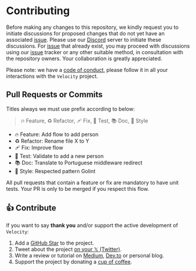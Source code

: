 # Contributing

Before making any changes to this repository, we kindly request you to initiate discussions for proposed changes that do not yet have an associated [issue](https://go.khulnasoft.com/velocity/issues). Please use our [Discord](https://khulnasoft.com/discord) server to initiate these discussions. For [issue](https://go.khulnasoft.com/velocity/issues) that already exist, you may proceed with discussions using our [issue](https://go.khulnasoft.com/velocity/issues) tracker or any other suitable method, in consultation with the repository owners. Your collaboration is greatly appreciated.

Please note: we have a [code of conduct](https://go.khulnasoft.com/velocity/blob/master/.github/CODE_OF_CONDUCT.md), please follow it in all your interactions with the `Velocity` project.

## Pull Requests or Commits

Titles always we must use prefix according to below:

> 🔥 Feature, ♻️ Refactor, 🩹 Fix, 🚨 Test, 📚 Doc, 🎨 Style

- 🔥 Feature: Add flow to add person
- ♻️ Refactor: Rename file X to Y
- 🩹 Fix: Improve flow
- 🚨 Test: Validate to add a new person
- 📚 Doc: Translate to Portuguese middleware redirect
- 🎨 Style: Respected pattern Golint

All pull requests that contain a feature or fix are mandatory to have unit tests. Your PR is only to be merged if you respect this flow.

## 👍 Contribute

If you want to say **thank you** and/or support the active development of `Velocity`:

1. Add a [GitHub Star](https://go.khulnasoft.com/velocity/stargazers) to the project.
2. Tweet about the project [on your 𝕏 (Twitter)](https://x.com/intent/tweet?text=%F0%9F%9A%80%20Velocity%20%E2%80%94%20is%20an%20Express.js%20inspired%20web%20framework%20build%20on%20Fasthttp%20for%20%23Go%20https%3A%2F%2Fgithub.com%2Fkhulnasoft%2Fvelocity).
3. Write a review or tutorial on [Medium](https://medium.com/), [Dev.to](https://dev.to/) or personal blog.
4. Support the project by donating a [cup of coffee](https://buymeacoff.ee/fenny).
